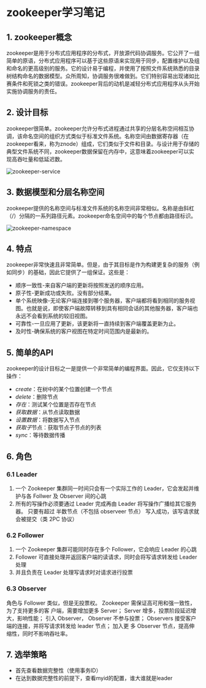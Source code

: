 # zookeeper学习笔记

## 1. zookeeper概念

zookeeper是用于分布式应用程序的分布式，开放源代码协调服务。它公开了一组简单的原语，分布式应用程序可以基于这些原语来实现用于同步，配置维护以及组和命名的更高级别的服务。它的设计易于编程，并使用了按照文件系统熟悉的目录树结构命名的数据模型。众所周知，协调服务很难做到。它们特别容易出现诸如比赛条件和死锁之类的错误。zookeeper背后的动机是减轻分布式应用程序从头开始实施协调服务的责任。

## 2. 设计目标

zookeeper很简单。zookeeper允许分布式进程通过共享的分层名称空间相互协调，该命名空间的组织方式类似于标准文件系统。名称空间由数据寄存器（在zookeeper看来，称为znode）组成，它们类似于文件和目录。与设计用于存储的典型文件系统不同，zookeeper数据保留在内存中，这意味着zookeeper可以实现高吞吐量和低延迟数。

![zookeeper-service](/images/zookeeper-service.jpg)

## 3. 数据模型和分层名称空间

zookeeper提供的名称空间与标准文件系统的名称空间非常相似。名称是由斜杠（/）分隔的一系列路径元素。zookeeper命名空间中的每个节点都由路径标识。

![zookeeper-namespace](/images/zookeeper-namespace.jpg)



## 4. 特点

zookeeper非常快速且非常简单。但是，由于其目标是作为构建更复杂的服务（例如同步）的基础，因此它提供了一组保证。这些是：

- 顺序一致性-来自客户端的更新将按照发送的顺序应用。
- 原子性-更新成功或失败。没有部分结果。
- 单个系统映像-无论客户端连接到哪个服务器，客户端都将看到相同的服务视图。也就是说，即使客户端故障转移到具有相同会话的其他服务器，客户端也永远不会看到系统的较旧视图。
- 可靠性-一旦应用了更新，该更新将一直持续到客户端覆盖更新为止。
- 及时性-确保系统的客户视图在特定时间范围内是最新的。

## 5. 简单的API

zookeeper的设计目标之一是提供一个非常简单的编程界面。因此，它仅支持以下操作：

- *create*：在树中的某个位置创建一个节点
- *delete*：删除节点
- *存在*：测试某个位置是否存在节点
- *获取数据*：从节点读取数据
- *设置数据*：将数据写入节点
- *获取子*节点：获取节点子节点的列表
- *sync*：等待数据传播

## 6. 角色

### 6.1 Leader 

1. 一个 Zookeeper 集群同一时间只会有一个实际工作的 Leader，它会发起并维护与各 Follwer
   及 Observer 间的心跳
2. 所有的写操作必须要通过 Leader 完成再由 Leader 将写操作广播给其它服务器。 只要有超过
   半数节点（不包括 observeer 节点） 写入成功，该写请求就会被提交（类 2PC 协议）

### 6.2 Follower 

1. 一个 Zookeeper 集群可能同时存在多个 Follower，它会响应 Leader 的心跳
2. Follower 可直接处理并返回客户端的读请求，同时会将写请求转发给 Leader 处理
3. 并且负责在 Leader 处理写请求时对请求进行投票

### 6.3 Observer  

角色与 Follower 类似，但是无投票权。 Zookeeper 需保证高可用和强一致性，为了支持更多的客
户端，需要增加更多 Server； Server 增多，投票阶段延迟增大，影响性能； 引入 Observer，
Observer 不参与投票； Observers 接受客户端的连接，并将写请求转发给 leader 节点； 加入更
多 Observer 节点，提高伸缩性，同时不影响吞吐率。  

## 7. 选举策略

- 首先查看数据完整性（使用事务ID）
- 在达到数据完整性的前提下，查看myid的配置，谁大谁就是leader

